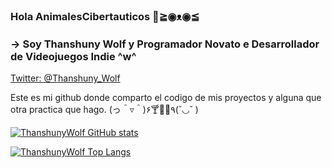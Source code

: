 ### Hola AnimalesCibertauticos 👋≧◉ᴥ◉≦
### -> Soy Thanshuny Wolf y Programador Novato e Desarrollador de Videojuegos Indie ^w^

<a href="https://twitter.com/Thanshuny_Wolf">Twitter: @Thanshuny_Wolf</a>

Este es mi github donde comparto el codigo de mis proyectos y alguna que otra practica que hago.
(っ＾▿＾)۶🍸🌟🍺٩(˘◡˘ )

[![ThanshunyWolf GitHub stats](https://github-readme-stats.vercel.app/api?username=ThanshunyWolf&show_icons=true&theme=algolia)](https://github.com/anuraghazra/github-readme-stats)

[![ThanshunyWolf Top Langs](https://github-readme-stats.vercel.app/api/top-langs/?username=ThanshunyWolf&layout=compact&show_icons=true&theme=algolia)](https://github.com/anuraghazra/github-readme-stats)

<!--
**Thanshuny/Thanshuny** is a ✨ _special_ ✨ repository because its `README.md` (this file) appears on your GitHub profile.

Here are some ideas to get you started:

- 🔭 I’m currently working on ...
- 🌱 I’m currently learning ...
- 👯 I’m looking to collaborate on ...
- 🤔 I’m looking for help with ...
- 💬 Ask me about ...
- 📫 How to reach me: ...
- 😄 Pronouns: ...
- ⚡ Fun fact: ...
-->
